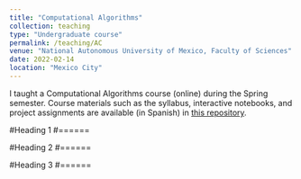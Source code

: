 ```yaml
---
title: "Computational Algorithms"
collection: teaching
type: "Undergraduate course"
permalink: /teaching/AC
venue: "National Autonomous University of Mexico, Faculty of Sciences"
date: 2022-02-14
location: "Mexico City"
---
```


I taught a Computational Algorithms course (online) during the Spring semester. Course materials such as the syllabus, interactive notebooks, and project assignments are available (in Spanish) in [this repository](https://github.com/dabnciencias/AC).

#Heading 1
#======

#Heading 2
#======

#Heading 3
#======

